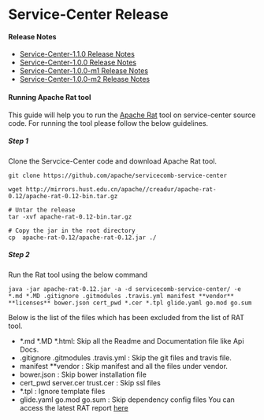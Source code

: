 # Service-Center Release

#### Release Notes
 - [Service-Center-1.1.0 Release Notes](releaseNotes-1.1.0.md)
 - [Service-Center-1.0.0 Release Notes](releaseNotes-1.0.0.md)
 - [Service-Center-1.0.0-m1 Release Notes](releaseNotes-1.0.0-m1.md)
 - [Service-Center-1.0.0-m2 Release Notes](releaseNotes-1.0.0-m2.md)
 

#### Running Apache Rat tool
This guide will help you to run the [Apache Rat](http://creadur.apache.org/rat/index.html) tool on service-center source code.
For running the tool please follow the below guidelines.

##### Step 1
Clone the Servcice-Center code and download Apache Rat tool.
```
git clone https://github.com/apache/servicecomb-service-center
```

```
wget http://mirrors.hust.edu.cn/apache//creadur/apache-rat-0.12/apache-rat-0.12-bin.tar.gz

# Untar the release
tar -xvf apache-rat-0.12-bin.tar.gz

# Copy the jar in the root directory
cp  apache-rat-0.12/apache-rat-0.12.jar ./
```
##### Step 2
Run the Rat tool using the below command

```
java -jar apache-rat-0.12.jar -a -d servicecomb-service-center/ -e *.md *.MD .gitignore .gitmodules .travis.yml manifest **vendor** **licenses** bower.json cert_pwd *.cer *.tpl glide.yaml go.mod go.sum
```

Below is the list of the files which has been excluded from the list of RAT tool.
 - *.md  *.MD *.html:  Skip all the Readme and Documentation file like Api Docs.
 - .gitignore .gitmodules .travis.yml : Skip the git files and travis file.
 - manifest **vendor : Skip manifest and all the files under vendor.
 - bower.json :  Skip bower installation file
 - cert_pwd server.cer trust.cer :  Skip ssl files
 - *.tpl : Ignore template files
 - glide.yaml go.mod go.sum : Skip dependency config files 
You can access the latest RAT report [here](/rat-report)  
 
 
